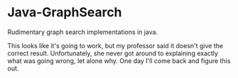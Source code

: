 # Java-GraphSearch
Rudimentary graph search implementations in java.

This looks like it's going to work, but my professor said it doesn't give the correct result. 
Unfortunately, she never got around to explaining exactly what was going wrong, let alone why.
One day I'll come back and figure this out.
